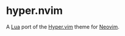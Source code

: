# hyper.nvim

A [Lua](https://www.lua.org/) port of the [Hyper.vim](https://github.com/jdsimcoe/hyper.vim) theme for [Neovim](https://neovim.io/).
